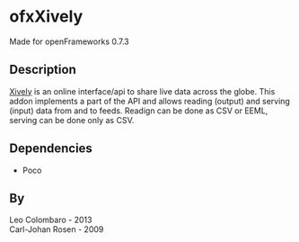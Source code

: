 ofxXively
=========

Made for openFrameworks 0.7.3

Description
-----------
[Xively](https://xively.com) is an online interface/api to share live data across the globe. This addon implements a part of the API and allows reading (output) and serving (input) data from and to feeds. Readign can be done as CSV or EEML, serving can be done only as CSV.

Dependencies
------------
- Poco

By
--
Leo Colombaro - 2013   
Carl-Johan Rosen - 2009
